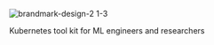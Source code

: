 ![brandmark-design-2 1-3](https://user-images.githubusercontent.com/897374/154390153-4fa1c7c3-518c-43e5-a41f-2317d8ccefe7.svg)

Kubernetes tool kit for ML engineers and researchers

